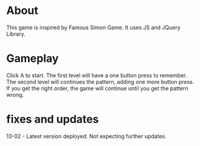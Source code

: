 # About
This game is inspired by Famous Simon Game. It uses JS and JQuery Library. 

# Gameplay
Click A to start. The first level will have a one button press to remember.
The second level will continues the pattern, adding one more button press.
If you get the right order, the game will continue until you get the pattern wrong. 

# fixes and updates
13-02 - Latest version deployed. Not expecting further updates. 
